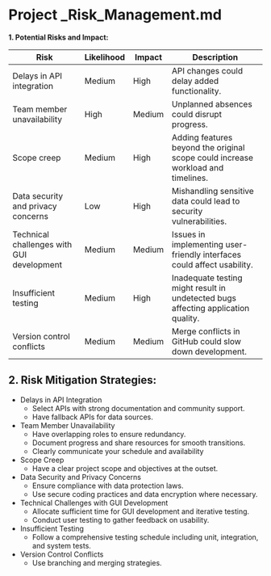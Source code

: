 # Project _Risk_Management.md

**1. Potential Risks and Impact:**

| **Risk**                                  | **Likelihood** | **Impact** | **Description**                                                                   |
| ----------------------------------------- | -------------- | ---------- | --------------------------------------------------------------------------------- |
| Delays in API integration                 | Medium         | High       | API changes could delay added functionality.                                      |
| Team member unavailability                | High           | Medium     | Unplanned absences could disrupt progress.                                        |
| Scope creep                               | Medium         | High       | Adding features beyond the original scope could increase workload and timelines.  |
| Data security and privacy concerns        | Low            | High       | Mishandling sensitive data could lead to security vulnerabilities.                |
| Technical challenges with GUI development | Medium         | Medium     | Issues in implementing user-friendly interfaces could affect usability.           |
| Insufficient testing                      | Medium         | High       | Inadequate testing might result in undetected bugs affecting application quality. |
| Version control conflicts                 | Medium         | Medium     | Merge conflicts in GitHub could slow down development.                            |


## 2. Risk Mitigation Strategies:
- Delays in API Integration
  - Select APIs with strong documentation and community support.
  - Have fallback APIs for data sources.
- Team Member Unavailability
  - Have overlapping roles to ensure redundancy.
  - Document progress and share resources for smooth transitions.
  - Clearly communicate your schedule and availability
- Scope Creep
  - Have a clear project scope and objectives at the outset.
- Data Security and Privacy Concerns
  - Ensure compliance with data protection laws.
  - Use secure coding practices and data encryption where necessary.
- Technical Challenges with GUI Development
  - Allocate sufficient time for GUI development and iterative testing.
  - Conduct user testing to gather feedback on usability.
- Insufficient Testing
  - Follow a comprehensive testing schedule including unit, integration, and system tests.
- Version Control Conflicts
  - Use branching and merging strategies.
